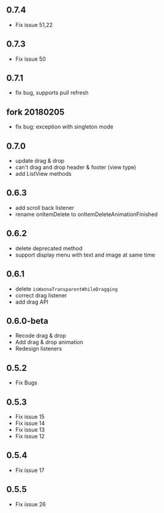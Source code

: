 ## 0.7.4

* Fix issue 51,22

## 0.7.3

* Fix issue 50

## 0.7.1

* fix bug, supports pull refresh

## fork 20180205

* fix bug: exception with singleton mode

## 0.7.0

* update drag & drop
* can't drag and drop header & footer (view type)
* add ListView methods

## 0.6.3

* add scroll back listener
* rename onItemDelete to onItemDeleteAnimationFinished

## 0.6.2

* delete deprecated method
* support display menu with text and image at same time

## 0.6.1

* delete `isWannaTransparentWhileDragging`
* correct drag listener
* add drag API

## 0.6.0-beta

* Recode drag & drop
* Add drag & drop animation
* Redesign listeners

## 0.5.2

* Fix Bugs

## 0.5.3

* Fix issue 15
* Fix issue 14
* Fix issue 13
* Fix issue 12

## 0.5.4

* Fix issue 17

## 0.5.5

* Fix issue 26
